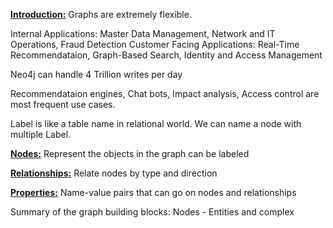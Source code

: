 <b><u>Introduction:</u></b>
Graphs are extremely flexible.

Internal Applications: Master Data Management, Network and IT Operations, Fraud Detection
Customer Facing Applications: Real-Time Recommendataion, Graph-Based Search, Identity and Access Management

Neo4j can handle 4 Trillion writes per day

Recommendataion engines, Chat bots, Impact analysis, Access control are most frequent use cases.


Label is like a table name in relational world. We can name a node with multiple Label.

<b><u>Nodes:</u></b>
Represent the objects in the graph
can be labeled

<b><u>Relationships:</u></b>
Relate nodes by type and direction

<b><u>Properties:</u></b>
Name-value pairs that can go on nodes and relationships

Summary of the graph building blocks:
Nodes - Entities and complex 

